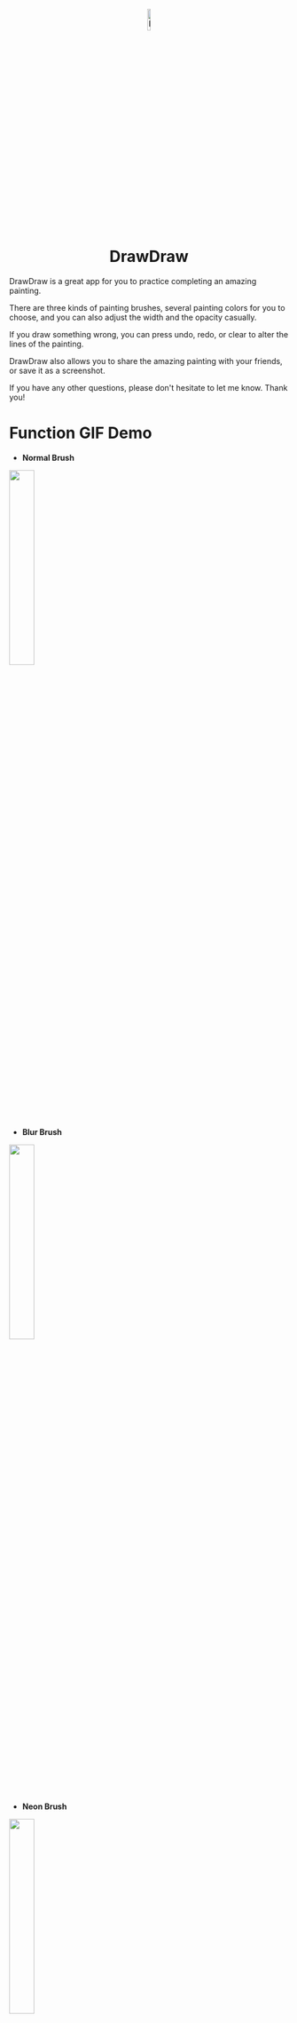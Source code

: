 <p align="center">
  <img src="https://github.com/yuyuma17/DrawDraw/blob/master/GitHubLogo.png?raw=true" alt="Icon" width=10%/>
</p>
<H1 align="center">DrawDraw</H1>

DrawDraw is a great app for you to practice completing an amazing painting.

There are three kinds of painting brushes, several painting colors for you to choose, and you can also adjust the width and the opacity casually.

If you draw something wrong, you can press undo, redo, or clear to alter the lines of the painting.

DrawDraw also allows you to share the amazing painting with your friends, or save it as a screenshot.

If you have any other questions, please don't hesitate to let me know. Thank you!

Function GIF Demo
==========================

- **Normal Brush**

<img src="https://github.com/yuyuma17/DrawDraw/blob/master/Function/normal.gif?raw=true" width=30%/>

- **Blur Brush**

<img src="https://github.com/yuyuma17/DrawDraw/blob/master/Function/blur.gif?raw=true" width=30%/>

- **Neon Brush**

<img src="https://github.com/yuyuma17/DrawDraw/blob/master/Function/neon.gif?raw=true" width=30%/>

- **Adjust Color**

<img src="https://github.com/yuyuma17/DrawDraw/blob/master/Function/rcolor.gif?raw=true" width=30%/>

- **Adjust Width**

<img src="https://github.com/yuyuma17/DrawDraw/blob/master/Function/rwidth.gif?raw=true" width=30%/>

- **Adjust Opacity**

<img src="https://github.com/yuyuma17/DrawDraw/blob/master/Function/ropacity.gif?raw=true" width=30%/>

- **Undo、Redo**

<img src="https://github.com/yuyuma17/DrawDraw/blob/master/Function/do.gif?raw=true" width=30%/>

- **Clear**

<img src="https://github.com/yuyuma17/DrawDraw/blob/master/Function/clear.gif?raw=true" width=30%/>

- **Save**

<img src="https://github.com/yuyuma17/DrawDraw/blob/master/Function/save.gif?raw=true" width=30%/>

- **Share**

<img src="https://github.com/yuyuma17/DrawDraw/blob/master/Function/share.gif?raw=true" width=30%/>

Painting Works Demo
==========================

<img src="https://github.com/yuyuma17/DrawDraw/blob/master/Demo/1.png?raw=true" width=30%/>
<img src="https://github.com/yuyuma17/DrawDraw/blob/master/Demo/2.png?raw=true" width=30%/>
<img src="https://github.com/yuyuma17/DrawDraw/blob/master/Demo/3.png?raw=true" width=30%/>
<img src="https://github.com/yuyuma17/DrawDraw/blob/master/Demo/4.png?raw=true" width=30%/>
<img src="https://github.com/yuyuma17/DrawDraw/blob/master/Demo/5.png?raw=true" width=30%/>
<img src="https://github.com/yuyuma17/DrawDraw/blob/master/Demo/6.png?raw=true" width=30%/>
<img src="https://github.com/yuyuma17/DrawDraw/blob/master/Demo/7.png?raw=true" width=30%/>
<img src="https://github.com/yuyuma17/DrawDraw/blob/master/Demo/8.png?raw=true" width=30%/>
<img src="https://github.com/yuyuma17/DrawDraw/blob/master/Demo/9.png?raw=true" width=30%/>
<img src="https://github.com/yuyuma17/DrawDraw/blob/master/Demo/10.png?raw=true" width=30%/>


To Do
==========================

1. Select custom colors by yourself
2. Expand the tap range of the UIButton

Others
==========================

<a href="https://reurl.cc/1QyVV9">App Store Link</a>